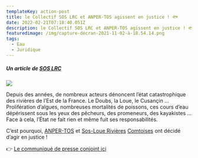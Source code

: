 ```yaml
---
templateKey: action-post
title: le Collectif SOS LRC et ANPER-TOS agissent en justice ! 🐟
date: 2022-02-21T07:18:40.051Z
description: le Collectif SOS LRC et ANPER-TOS agissent en justice ! 🐟
featuredimage: /img/capture-décran-2021-11-02-à-18.54.14.png
tags:
  - Eau
  - Juridique
---
```

##### *Un article de [SOS LRC](https://www.soslrc.com/2022/02/18/le-collectif-sos-lrc-et-anper-tos-agissent-en-justice/)*

![](/img/capture-décran-2021-11-02-à-18.54.14.png#center)

Depuis des années, de nombreux acteurs dénoncent l’état catastrophique des rivières de l’Est de la France. Le Doubs, la Loue, le Cusançin … Prolifération d’algues, nombreuses mortalités de poissons, ces cours d’eau dépérissent sous les yeux des pêcheurs, des promeneurs, des kayakistes … Face à cela, l’État ne fait rien et même fuit ses responsabilités.

C’est pourquoi, [ANPER-TOS](https://anper-tos.fr/zones-vulnerables-nitrates/ "ANPER-TOS") et [Sos-Loue Rivières](https://www.facebook.com/rivierescomtoises/?__cft__[0]=AZWqHSyT-wM7P0upAv0ZP8QWeVKi3FlfifaJrSic9hoHV7p-TbCI_t0av3bhH9WTVDK5rQlZInpLHyM9L9ZecNJ9NiOIo61r9TPWY71zz1bY-tOgKR1rOGZ3bf6v95dmyc3qErm5cjxaFVzm2e3onV7n&__tn__=kK*F) [Comtoises](http://www.soslrc.com/ "Comtoises") ont décidé d’agir en justice !

👉 [Le communiqué de presse conjoint ici](https://www.soslrc.com/2022/02/18/le-collectif-sos-lrc-et-anper-tos-agissent-en-justice/)